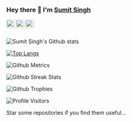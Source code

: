 ### Hey there 👋 I'm <a href="https://github.com/developerSumit64">Sumit Singh </a>

<a href="https://www.linkedin.com/in/sumit-kumar-1235b462/">
  <img align="left" alt="Sumit's LinkdeIN" width="22px" src="https://cdn.jsdelivr.net/npm/simple-icons@v3/icons/linkedin.svg" />
</a>
<a href="https://www.instagram.com/m_dev_sam/?hl=en">
  <img align="left" alt="Sumit's Instagram" width="22px" height="22px" src="https://cdn.jsdelivr.net/npm/simple-icons@v3/icons/instagram.svg" />
</a>
<a href="https://github.com/developerSumit64">
  <img align="left" alt="Sumit's GitHub" width="22px" height="22px" src="https://cdn.jsdelivr.net/npm/simple-icons@v3/icons/github.svg" />
</a>
<br />
<br />


![Sumit Singh's Github stats](https://github-readme-stats.vercel.app/api?username=developerSumit64&show_icons=true&hide_border=true&count_private=true&theme=tokyonight)

[![Top Langs](https://github-readme-stats.vercel.app/api/top-langs/?username=developerSumit64&theme=tokyonight)](https://github.com/developerSumit64/github-readme-stats)

![Github Metrics](https://metrics.lecoq.io/developerSumit64)

![Github Streak Stats](https://github-readme-streak-stats.herokuapp.com/?user=developerSumit64&theme=tokyonight)

![Github Trophies](https://github-profile-trophy.vercel.app/?username=developerSumit64)

![Profile Visitors](https://visitor-badge.glitch.me/badge?page_id=developerSumit64)

Star some repositories if you find them useful...
<!--
**Sumit Singh/Sumit Singh** is a ✨ _special_ ✨ repository because its `README.md` (this file) appears on your GitHub profile.

Here are some ideas to get you started:

- 🔭 I’m currently working on ...
- 🌱 I’m currently learning ...
- 👯 I’m looking to collaborate on ...
- 🤔 I’m looking for help with ...
- 💬 Ask me about ...
- 📫 How to reach me: ...
- 😄 Pronouns: ...
- ⚡ Fun fact: ...
-->
